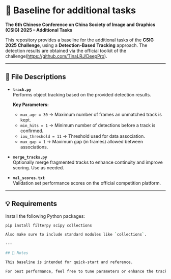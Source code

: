 # 🎯 Baseline for additional tasks 
**The 6th Chinese Conference on China Society of Image and Graphics (CSIG) 2025 – Additional Tasks**

This repository provides a baseline for the additional tasks of the **CSIG 2025 Challenge**, using a **Detection-Based Tracking** approach. The detection results are obtained via the official toolkit of the challenge(https://github.com/TinaLRJ/DeepPro).

---

## 📁 File Descriptions

- **`track.py`**  
  Performs object tracking based on the provided detection results.

  **Key Parameters:**
  - `max_age = 30` → Maximum number of frames an unmatched track is kept.
  - `min_hits = 1` → Minimum number of detections before a track is confirmed.
  - `iou_threshold = 11` → Threshold used for data association.
  - `max_gap = 1` → Maximum gap (in frames) allowed between associations.

- **`merge_tracks.py`**  
  Optionally merge fragmented tracks to enhance continuity and improve scoring. Use as needed.

- **`val_scores.txt`**  
  Validation set performance scores on the official competition platform.

---

## 💡 Requirements

Install the following Python packages:

```bash
pip install filterpy scipy collections

Also make sure to include standard modules like `collections`.

---

## 📌 Notes

This baseline is intended for quick-start and reference.

For best performance, feel free to tune parameters or enhance the track merging logic.
